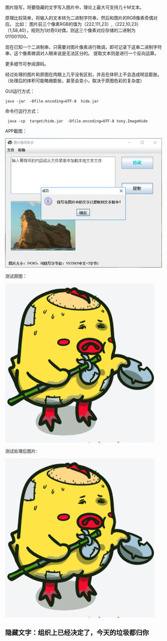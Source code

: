 图片隐写，将要隐藏的文字写入图片中，理论上最大可支持几十M文本。

原理比较简单，将输入的文本转为二进制字符串，然后和图片的RGB像素奇偶对应。
比如：
图片前三个像素RGB的值为（222,111,23）,（222,10,23）（1,58,40），规则为1对奇0对偶，则这三个像素对应存储的二进制为
011001100。

现在已知一个二进制串，只需要对图片像素进行微调，即可记录下这串二进制字符串，这个像素微调对人眼来说是无法区分的。
提取文本则是进行一个反向运算。

更多细节可参阅源码。

经过处理的图片和原图在肉眼上几乎没有区别，并且在体积上不会造成明显膨胀。
（处理后的体积可能略微膨胀，甚至会变小，取决于原图色彩的复杂度）

GUI运行方式：
```
java -jar  -Dfile.encoding=UTF-8  hide.jar
```
命令行运行方式：
```
 java -cp  target/hide.jar  -Dfile.encoding=UTF-8 tony.ImageHide
```
APP截图：

![APP截图][3]

测试原图：

![原图][1]

测试处理后图片:

![处理后图片][2]

隐藏文字：组织上已经决定了，今天的垃圾都归你
------

  [1]: ./static/yaofan.png
  [2]: ./static/yaofan_hide.png
  [3]: ./static/hide.png

